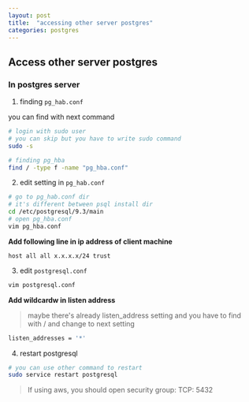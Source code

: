 ```yaml
---
layout: post
title:  "accessing other server postgres"
categories: postgres
---
```


## Access other server postgres

### In postgres server

1. finding `pg_hab.conf`    

you can find with next command
```bash
# login with sudo user
# you can skip but you have to write sudo command
sudo -s

# finding pg_hba
find / -type f -name "pg_hba.conf"
```

2. edit setting in `pg_hab.conf`
```bash
# go to pg_hab.conf dir
# it's different between psql install dir
cd /etc/postgresql/9.3/main
# open pg_hba.conf
vim pg_hba.conf
```
**Add following line in ip address of client machine**
```
host all all x.x.x.x/24 trust
```

3. edit `postgresql.conf`
```bash
vim postgresql.conf
```
**Add wildcardw in listen address**
> maybe there's already listen_address setting and you have to find with / and change to next setting
```bash
listen_addresses = '*'
```

4. restart postgresql
```bash
# you can use other command to restart
sudo service restart postgresql
```

> If using aws, you should open security group: TCP: 5432
